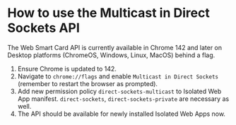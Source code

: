 # How to use the Multicast in Direct Sockets API

The Web Smart Card API is currently available in Chrome 142 and later on Desktop platforms (ChromeOS, Windows, Linux, MacOS) behind a flag.

1) Ensure Chrome is updated to 142.
2) Navigate to `chrome://flags` and enable `Multicast in Direct Sockets` (remember to restart the browser as prompted).
3) Add new permission policy `direct-sockets-multicast` to Isolated Web App manifest. `direct-sockets`, `direct-sockets-private` are necessary as well.
4) The API should be available for newly installed Isolated Web Apps now.
